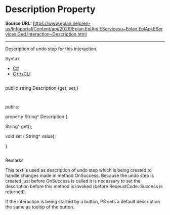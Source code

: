 # Description Property

**Source URL:** https://www.eplan.help/en-us/Infoportal/Content/api/2026/Eplan.EplApi.EServicesu~Eplan.EplApi.EServices.Ged.Interaction~Description.html

---

Description of undo step for this interaction.

Syntax

- [C#](#i-syntax-CS)
- [C++/CLI](#i-syntax-CPP2005)

```
```
public string Description {get; set;}
```
```

```
```
public:

property String^ Description {

   String^ get();

   void set (    String^ value);

}
```
```

Remarks

This text is used as description of undo step which is being created to handle changes made in method OnSuccess. Because the undo step is created just before OnSuccess is called it is necessary to set the description before this method is invoked (before ReqeustCode::Success is returned).

If the interaction is being started by a button, P8 sets a default description the same as tooltip of the button.

